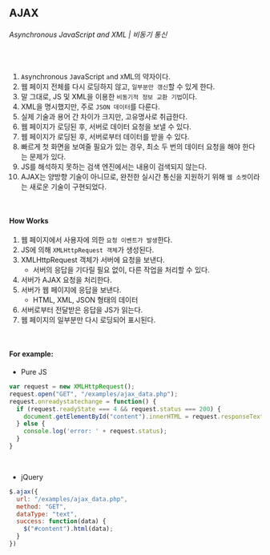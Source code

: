 ## AJAX

###### Asynchronous JavaScript and XML | 비동기 통신

<br>

1. `A`synchronous `J`avaScript `a`nd `X`ML의 약자이다.
2. 웹 페이지 전체를 다시 로딩하지 않고, `일부분만 갱신`할 수 있게 한다.
3. 말 그대로, JS 및 XML을 이용한 `비동기적 정보 교환 기법`이다.
4. XML을 명시했지만, 주로 `JSON 데이터`를 다룬다.
5. 실제 기술과 용어 간 차이가 크지만, 고유명사로 취급한다.
6. 웹 페이지가 로딩된 후, 서버로 데이터 요청을 보낼 수 있다.
7. 웹 페이지가 로딩된 후, 서버로부터 데이터를 받을 수 있다.
8. 빠르게 첫 화면을 보여줄 필요가 있는 경우, 최소 두 번의 데이터 요청을 해야 한다는 문제가 있다.
9. JS를 해석하지 못하는 검색 엔진에서는 내용이 검색되지 않는다.
10. AJAX는 양방향 기술이 아니므로, 완전한 실시간 통신을 지원하기 위해 `웹 소켓`이라는 새로운 기술이 구현되었다.

<br>

#### How Works

1. 웹 페이지에서 사용자에 의한 `요청 이벤트가 발생`한다.
2. JS에 의해 `XMLHttpRequest 객체`가 생성된다.
3. XMLHttpRequest 객체가 서버에 요청을 보낸다.
   - 서버의 응답을 기다릴 필요 없이, 다른 작업을 처리할 수 있다.
4. 서버가 AJAX 요청을 처리한다.
5. 서버가 웹 페이지에 응답을 보낸다.
   - HTML, XML, JSON 형태의 데이터
6. 서버로부터 전달받은 응답을 JS가 읽는다.
7. 웹 페이지의 일부분만 다시 로딩되어 표시된다.

<br>

#### For example:

- Pure JS

```js
var request = new XMLHttpRequest();
request.open("GET", "/examples/ajax_data.php");
request.onreadystatechange = function() {
  if (request.readyState === 4 && request.status === 200) {
    document.getElementById("content").innerHTML = request.responseText;
  } else {
    console.log('error: ' + request.status);
  }
}
```

<br>

- jQuery

```js
$.ajax({
  url: "/examples/ajax_data.php",
  method: "GET",
  dataType: "text",
  success: function(data) {
    $("#content").html(data);
  }
})
```

<br> 